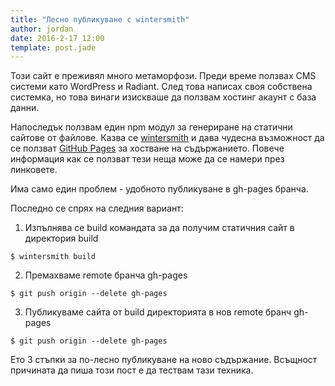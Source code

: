 ```yaml
---
title: "Лесно публикуване с wintersmith"
author: jordan
date: 2016-2-17 12:00
template: post.jade
---
```


Този сайт е преживял много метаморфози. Преди време ползвах CMS системи като WordPress и Radiant. След това написах своя собствена системка, но това винаги изискваше да ползвам хостинг акаунт с база данни.

Напоследък ползвам един npm модул за генериране на статични сайтове от файлове. Казва се [wintersmith](https://github.com/jnordberg/wintersmith) и дава чудесна възможност да се ползват [GitHub Pages](https://pages.github.com/) за хостване на съдържанието. Повече информация как се ползват тези неща може да се намери през линковете.

Има само един проблем - удобното публикуване в gh-pages бранча.

Последно се спрях на следния вариант:

1. Изпълнява се build командата за да получим статичния сайт в директория build
```
$ wintersmith build
```
2. Премахваме remote бранча gh-pages
```
$ git push origin --delete gh-pages
```
3. Публикуваме сайта от build директорията в нов remote бранч gh-pages
```
$ git push origin --delete gh-pages
```

Ето 3 стъпки за по-лесно публикуване на ново съдържание. Всъщност причината да пиша този пост е да тествам тази техника.
